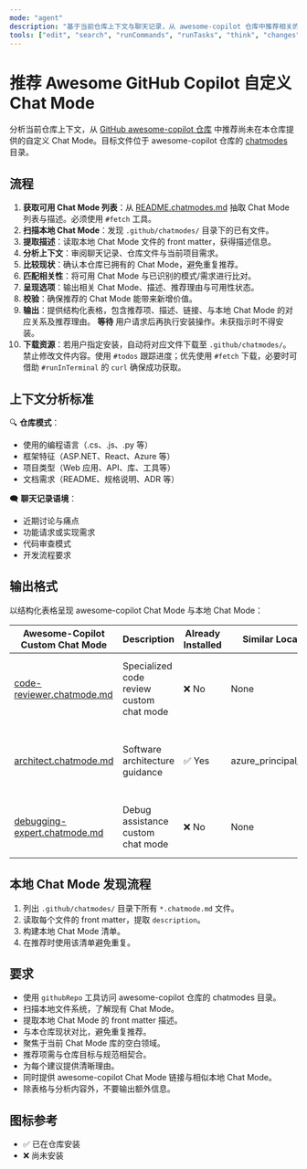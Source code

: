 ```yaml
---
mode: "agent"
description: "基于当前仓库上下文与聊天记录，从 awesome-copilot 仓库中推荐相关的自定义 Chat Mode 文件，并避免与本仓库已有模式重复。"
tools: ["edit", "search", "runCommands", "runTasks", "think", "changes", "testFailure", "openSimpleBrowser", "fetch", "githubRepo", "todos", "search"]
---
```


# 推荐 Awesome GitHub Copilot 自定义 Chat Mode

分析当前仓库上下文，从 [GitHub awesome-copilot 仓库](https://github.com/github/awesome-copilot/blob/main/README.chatmodes.md) 中推荐尚未在本仓库提供的自定义 Chat Mode。目标文件位于 awesome-copilot 仓库的 [chatmodes](https://github.com/github/awesome-copilot/tree/main/chatmodes) 目录。

## 流程

1. **获取可用 Chat Mode 列表**：从 [README.chatmodes.md](https://github.com/github/awesome-copilot/blob/main/README.chatmodes.md) 抽取 Chat Mode 列表与描述。必须使用 `#fetch` 工具。
2. **扫描本地 Chat Mode**：发现 `.github/chatmodes/` 目录下的已有文件。
3. **提取描述**：读取本地 Chat Mode 文件的 front matter，获得描述信息。
4. **分析上下文**：审阅聊天记录、仓库文件与当前项目需求。
5. **比较现状**：确认本仓库已拥有的 Chat Mode，避免重复推荐。
6. **匹配相关性**：将可用 Chat Mode 与已识别的模式/需求进行比对。
7. **呈现选项**：输出相关 Chat Mode、描述、推荐理由与可用性状态。
8. **校验**：确保推荐的 Chat Mode 能带来新增价值。
9. **输出**：提供结构化表格，包含推荐项、描述、链接、与本地 Chat Mode 的对应关系及推荐理由。
   **等待** 用户请求后再执行安装操作。未获指示时不得安装。
10. **下载资源**：若用户指定安装，自动将对应文件下载至 `.github/chatmodes/`。禁止修改文件内容。使用 `#todos` 跟踪进度；优先使用 `#fetch` 下载，必要时可借助 `#runInTerminal` 的 `curl` 确保成功获取。

## 上下文分析标准

🔍 **仓库模式**：
- 使用的编程语言（.cs、.js、.py 等）
- 框架特征（ASP.NET、React、Azure 等）
- 项目类型（Web 应用、API、库、工具等）
- 文档需求（README、规格说明、ADR 等）

🗨️ **聊天记录语境**：
- 近期讨论与痛点
- 功能请求或实现需求
- 代码审查模式
- 开发流程要求

## 输出格式

以结构化表格呈现 awesome-copilot Chat Mode 与本地 Chat Mode：

| Awesome-Copilot Custom Chat Mode | Description | Already Installed | Similar Local Custom Chat Mode | Suggestion Rationale |
|---------------------------|-------------|-------------------|-------------------------|---------------------|
| [code-reviewer.chatmode.md](https://github.com/github/awesome-copilot/blob/main/chatmodes/code-reviewer.chatmode.md) | Specialized code review custom chat mode | ❌ No | None | Would enhance development workflow with dedicated code review assistance |
| [architect.chatmode.md](https://github.com/github/awesome-copilot/blob/main/chatmodes/architect.chatmode.md) | Software architecture guidance | ✅ Yes | azure_principal_architect.chatmode.md | Already covered by existing architecture custom chat modes |
| [debugging-expert.chatmode.md](https://github.com/github/awesome-copilot/blob/main/chatmodes/debugging-expert.chatmode.md) | Debug assistance custom chat mode | ❌ No | None | Could improve troubleshooting efficiency for development team |

## 本地 Chat Mode 发现流程

1. 列出 `.github/chatmodes/` 目录下所有 `*.chatmode.md` 文件。
2. 读取每个文件的 front matter，提取 `description`。
3. 构建本地 Chat Mode 清单。
4. 在推荐时使用该清单避免重复。

## 要求

- 使用 `githubRepo` 工具访问 awesome-copilot 仓库的 chatmodes 目录。
- 扫描本地文件系统，了解现有 Chat Mode。
- 提取本地 Chat Mode 的 front matter 描述。
- 与本仓库现状对比，避免重复推荐。
- 聚焦于当前 Chat Mode 库的空白领域。
- 推荐项需与仓库目标与规范相契合。
- 为每个建议提供清晰理由。
- 同时提供 awesome-copilot Chat Mode 链接与相似本地 Chat Mode。
- 除表格与分析内容外，不要输出额外信息。

## 图标参考

- ✅ 已在仓库安装
- ❌ 尚未安装

